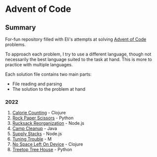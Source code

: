# Advent of Code

## Summary

For-fun repository filled with Eli's attempts at solving [Advent of Code](www.adventofcode.com) problems.

To approach each problem, I try to use a different language, though not necessarily the best language suited to the task at hand. This is more to practice with multiple languages.

Each solution file contains two main parts:

- File reading and parsing
- The solution to the problem at hand

### 2022

1. [Calorie Counting](./2022/1/) - Clojure
2. [Rock Paper Scissors](./2022/2/) - Python
3. [Rucksack Reorganization](./2022/3/) - Node.js
4. [Camp Cleanup](./2022/4/) - Java
5. [Supply Stacks](./2022/5/) - Node.js
6. [Tuning Trouble](./2022/6/) - M
7. [No Space Left On Device](./2022/7/) - Clojure
8. [Treetop Tree House](./2022/8/) - Python
